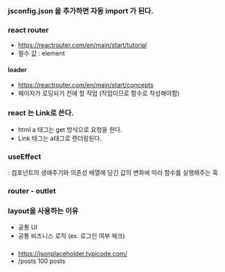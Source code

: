 ### jsconfig.json 을 추가하면 자동 import 가 된다.

### react router
- https://reactrouter.com/en/main/start/tutorial
- 필수 값 : element 
#### loader
- https://reactrouter.com/en/main/start/concepts
- 페이지가 로딩되기 전에 할 작업 (작업이므로 함수로 작성해야함)

### react 는 Link로 쓴다.
- html a 태그는 get 방식으로 요청을 한다. 
- Link 태그는 a태그로 렌더링된다.

### useEffect 
: 컴포넌트의 생애주기와 의존성 배열에 담긴 값의 변화에 따라 함수를 실행해주는 훅

### router - outlet 

### layout을 사용하는 이유
- 공통 UI
- 공통 비즈니스 로직  (ex. 로그인 여부 체크)

###  
- https://jsonplaceholder.typicode.com/
- /posts	100 posts
